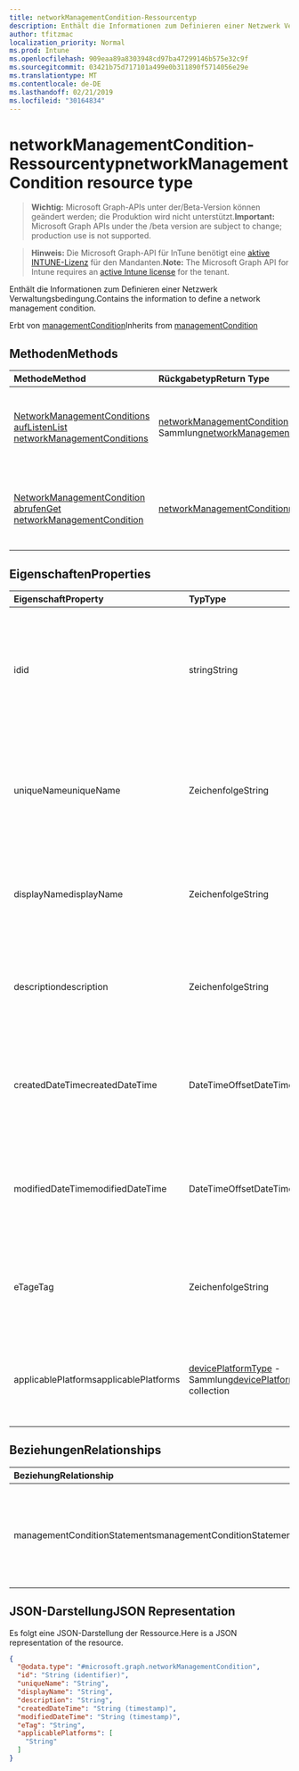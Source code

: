 ```yaml
---
title: networkManagementCondition-Ressourcentyp
description: Enthält die Informationen zum Definieren einer Netzwerk Verwaltungsbedingung.
author: tfitzmac
localization_priority: Normal
ms.prod: Intune
ms.openlocfilehash: 909eaa89a8303948cd97ba47299146b575e32c9f
ms.sourcegitcommit: 03421b75d717101a499e0b311890f5714056e29e
ms.translationtype: MT
ms.contentlocale: de-DE
ms.lasthandoff: 02/21/2019
ms.locfileid: "30164834"
---
```

# <a name="networkmanagementcondition-resource-type"></a><span data-ttu-id="0aca8-103">networkManagementCondition-Ressourcentyp</span><span class="sxs-lookup"><span data-stu-id="0aca8-103">networkManagementCondition resource type</span></span>

> <span data-ttu-id="0aca8-104">**Wichtig:** Microsoft Graph-APIs unter der/Beta-Version können geändert werden; die Produktion wird nicht unterstützt.</span><span class="sxs-lookup"><span data-stu-id="0aca8-104">**Important:** Microsoft Graph APIs under the /beta version are subject to change; production use is not supported.</span></span>

> <span data-ttu-id="0aca8-105">**Hinweis:** Die Microsoft Graph-API für InTune benötigt eine [aktive INTUNE-Lizenz](https://go.microsoft.com/fwlink/?linkid=839381) für den Mandanten.</span><span class="sxs-lookup"><span data-stu-id="0aca8-105">**Note:** The Microsoft Graph API for Intune requires an [active Intune license](https://go.microsoft.com/fwlink/?linkid=839381) for the tenant.</span></span>

<span data-ttu-id="0aca8-106">Enthält die Informationen zum Definieren einer Netzwerk Verwaltungsbedingung.</span><span class="sxs-lookup"><span data-stu-id="0aca8-106">Contains the information to define a network management condition.</span></span>


<span data-ttu-id="0aca8-107">Erbt von [managementCondition](../resources/intune-fencing-managementcondition.md)</span><span class="sxs-lookup"><span data-stu-id="0aca8-107">Inherits from [managementCondition](../resources/intune-fencing-managementcondition.md)</span></span>

## <a name="methods"></a><span data-ttu-id="0aca8-108">Methoden</span><span class="sxs-lookup"><span data-stu-id="0aca8-108">Methods</span></span>
|<span data-ttu-id="0aca8-109">Methode</span><span class="sxs-lookup"><span data-stu-id="0aca8-109">Method</span></span>|<span data-ttu-id="0aca8-110">Rückgabetyp</span><span class="sxs-lookup"><span data-stu-id="0aca8-110">Return Type</span></span>|<span data-ttu-id="0aca8-111">Beschreibung</span><span class="sxs-lookup"><span data-stu-id="0aca8-111">Description</span></span>|
|:---|:---|:---|
|[<span data-ttu-id="0aca8-112">NetworkManagementConditions aufListen</span><span class="sxs-lookup"><span data-stu-id="0aca8-112">List networkManagementConditions</span></span>](../api/intune-fencing-networkmanagementcondition-list.md)|<span data-ttu-id="0aca8-113">[networkManagementCondition](../resources/intune-fencing-networkmanagementcondition.md) -Sammlung</span><span class="sxs-lookup"><span data-stu-id="0aca8-113">[networkManagementCondition](../resources/intune-fencing-networkmanagementcondition.md) collection</span></span>|<span data-ttu-id="0aca8-114">AufListen von Eigenschaften und Beziehungen der [networkManagementCondition](../resources/intune-fencing-networkmanagementcondition.md) -Objekte.</span><span class="sxs-lookup"><span data-stu-id="0aca8-114">List properties and relationships of the [networkManagementCondition](../resources/intune-fencing-networkmanagementcondition.md) objects.</span></span>|
|[<span data-ttu-id="0aca8-115">NetworkManagementCondition abrufen</span><span class="sxs-lookup"><span data-stu-id="0aca8-115">Get networkManagementCondition</span></span>](../api/intune-fencing-networkmanagementcondition-get.md)|[<span data-ttu-id="0aca8-116">networkManagementCondition</span><span class="sxs-lookup"><span data-stu-id="0aca8-116">networkManagementCondition</span></span>](../resources/intune-fencing-networkmanagementcondition.md)|<span data-ttu-id="0aca8-117">Lesen von Eigenschaften und Beziehungen des [networkManagementCondition](../resources/intune-fencing-networkmanagementcondition.md) -Objekts.</span><span class="sxs-lookup"><span data-stu-id="0aca8-117">Read properties and relationships of the [networkManagementCondition](../resources/intune-fencing-networkmanagementcondition.md) object.</span></span>|

## <a name="properties"></a><span data-ttu-id="0aca8-118">Eigenschaften</span><span class="sxs-lookup"><span data-stu-id="0aca8-118">Properties</span></span>
|<span data-ttu-id="0aca8-119">Eigenschaft</span><span class="sxs-lookup"><span data-stu-id="0aca8-119">Property</span></span>|<span data-ttu-id="0aca8-120">Typ</span><span class="sxs-lookup"><span data-stu-id="0aca8-120">Type</span></span>|<span data-ttu-id="0aca8-121">Beschreibung</span><span class="sxs-lookup"><span data-stu-id="0aca8-121">Description</span></span>|
|:---|:---|:---|
|<span data-ttu-id="0aca8-122">id</span><span class="sxs-lookup"><span data-stu-id="0aca8-122">id</span></span>|<span data-ttu-id="0aca8-123">string</span><span class="sxs-lookup"><span data-stu-id="0aca8-123">String</span></span>|<span data-ttu-id="0aca8-124">Eindeutiger Bezeichner für die Verwaltungsbedingung.</span><span class="sxs-lookup"><span data-stu-id="0aca8-124">Unique identifier for the management condition.</span></span> <span data-ttu-id="0aca8-125">Vom System generierter Wert, der bei der Erstellung zugewiesen wird.</span><span class="sxs-lookup"><span data-stu-id="0aca8-125">System generated value assigned when created.</span></span> <span data-ttu-id="0aca8-126">Geerbt von [managementCondition](../resources/intune-fencing-managementcondition.md)</span><span class="sxs-lookup"><span data-stu-id="0aca8-126">Inherited from [managementCondition](../resources/intune-fencing-managementcondition.md)</span></span>|
|<span data-ttu-id="0aca8-127">uniqueName</span><span class="sxs-lookup"><span data-stu-id="0aca8-127">uniqueName</span></span>|<span data-ttu-id="0aca8-128">Zeichenfolge</span><span class="sxs-lookup"><span data-stu-id="0aca8-128">String</span></span>|<span data-ttu-id="0aca8-129">Eindeutiger Name für die Verwaltungsbedingung.</span><span class="sxs-lookup"><span data-stu-id="0aca8-129">Unique name for the management condition.</span></span> <span data-ttu-id="0aca8-130">Wird in Verwaltungs Bedingungsausdrücken verwendet.</span><span class="sxs-lookup"><span data-stu-id="0aca8-130">Used in management condition expressions.</span></span> <span data-ttu-id="0aca8-131">Geerbt von [managementCondition](../resources/intune-fencing-managementcondition.md)</span><span class="sxs-lookup"><span data-stu-id="0aca8-131">Inherited from [managementCondition](../resources/intune-fencing-managementcondition.md)</span></span>|
|<span data-ttu-id="0aca8-132">displayName</span><span class="sxs-lookup"><span data-stu-id="0aca8-132">displayName</span></span>|<span data-ttu-id="0aca8-133">Zeichenfolge</span><span class="sxs-lookup"><span data-stu-id="0aca8-133">String</span></span>|<span data-ttu-id="0aca8-134">Der Administrator definierte Name der Verwaltungsbedingung.</span><span class="sxs-lookup"><span data-stu-id="0aca8-134">The admin defined name of the management condition.</span></span> <span data-ttu-id="0aca8-135">Geerbt von [managementCondition](../resources/intune-fencing-managementcondition.md)</span><span class="sxs-lookup"><span data-stu-id="0aca8-135">Inherited from [managementCondition](../resources/intune-fencing-managementcondition.md)</span></span>|
|<span data-ttu-id="0aca8-136">description</span><span class="sxs-lookup"><span data-stu-id="0aca8-136">description</span></span>|<span data-ttu-id="0aca8-137">Zeichenfolge</span><span class="sxs-lookup"><span data-stu-id="0aca8-137">String</span></span>|<span data-ttu-id="0aca8-138">Die vom Administrator definierte Beschreibung der Verwaltungsbedingung.</span><span class="sxs-lookup"><span data-stu-id="0aca8-138">The admin defined description of the management condition.</span></span> <span data-ttu-id="0aca8-139">Geerbt von [managementCondition](../resources/intune-fencing-managementcondition.md)</span><span class="sxs-lookup"><span data-stu-id="0aca8-139">Inherited from [managementCondition](../resources/intune-fencing-managementcondition.md)</span></span>|
|<span data-ttu-id="0aca8-140">createdDateTime</span><span class="sxs-lookup"><span data-stu-id="0aca8-140">createdDateTime</span></span>|<span data-ttu-id="0aca8-141">DateTimeOffset</span><span class="sxs-lookup"><span data-stu-id="0aca8-141">DateTimeOffset</span></span>|<span data-ttu-id="0aca8-142">Der Zeitpunkt, zu dem die Verwaltungsbedingung erstellt wurde.</span><span class="sxs-lookup"><span data-stu-id="0aca8-142">The time the management condition was created.</span></span> <span data-ttu-id="0aca8-143">Generierte Dienstseite.</span><span class="sxs-lookup"><span data-stu-id="0aca8-143">Generated service side.</span></span> <span data-ttu-id="0aca8-144">Geerbt von [managementCondition](../resources/intune-fencing-managementcondition.md)</span><span class="sxs-lookup"><span data-stu-id="0aca8-144">Inherited from [managementCondition](../resources/intune-fencing-managementcondition.md)</span></span>|
|<span data-ttu-id="0aca8-145">modifiedDateTime</span><span class="sxs-lookup"><span data-stu-id="0aca8-145">modifiedDateTime</span></span>|<span data-ttu-id="0aca8-146">DateTimeOffset</span><span class="sxs-lookup"><span data-stu-id="0aca8-146">DateTimeOffset</span></span>|<span data-ttu-id="0aca8-147">Der Zeitpunkt, zu dem die Verwaltungsbedingung zuletzt geändert wurde.</span><span class="sxs-lookup"><span data-stu-id="0aca8-147">The time the management condition was last modified.</span></span> <span data-ttu-id="0aca8-148">Aktualisierte Dienstseite.</span><span class="sxs-lookup"><span data-stu-id="0aca8-148">Updated service side.</span></span> <span data-ttu-id="0aca8-149">Geerbt von [managementCondition](../resources/intune-fencing-managementcondition.md)</span><span class="sxs-lookup"><span data-stu-id="0aca8-149">Inherited from [managementCondition](../resources/intune-fencing-managementcondition.md)</span></span>|
|<span data-ttu-id="0aca8-150">eTag</span><span class="sxs-lookup"><span data-stu-id="0aca8-150">eTag</span></span>|<span data-ttu-id="0aca8-151">Zeichenfolge</span><span class="sxs-lookup"><span data-stu-id="0aca8-151">String</span></span>|<span data-ttu-id="0aca8-152">ETag der Verwaltungsbedingung.</span><span class="sxs-lookup"><span data-stu-id="0aca8-152">ETag of the management condition.</span></span> <span data-ttu-id="0aca8-153">Aktualisierte Dienstseite.</span><span class="sxs-lookup"><span data-stu-id="0aca8-153">Updated service side.</span></span> <span data-ttu-id="0aca8-154">Geerbt von [managementCondition](../resources/intune-fencing-managementcondition.md)</span><span class="sxs-lookup"><span data-stu-id="0aca8-154">Inherited from [managementCondition](../resources/intune-fencing-managementcondition.md)</span></span>|
|<span data-ttu-id="0aca8-155">applicablePlatforms</span><span class="sxs-lookup"><span data-stu-id="0aca8-155">applicablePlatforms</span></span>|<span data-ttu-id="0aca8-156">[devicePlatformType](../resources/intune-shared-deviceplatformtype.md) -Sammlung</span><span class="sxs-lookup"><span data-stu-id="0aca8-156">[devicePlatformType](../resources/intune-shared-deviceplatformtype.md) collection</span></span>|<span data-ttu-id="0aca8-157">Die entsprechenden Plattformen für diese Verwaltungsbedingung.</span><span class="sxs-lookup"><span data-stu-id="0aca8-157">The applicable platforms for this management condition.</span></span> <span data-ttu-id="0aca8-158">Geerbt von [managementCondition](../resources/intune-fencing-managementcondition.md)</span><span class="sxs-lookup"><span data-stu-id="0aca8-158">Inherited from [managementCondition](../resources/intune-fencing-managementcondition.md)</span></span>|

## <a name="relationships"></a><span data-ttu-id="0aca8-159">Beziehungen</span><span class="sxs-lookup"><span data-stu-id="0aca8-159">Relationships</span></span>
|<span data-ttu-id="0aca8-160">Beziehung</span><span class="sxs-lookup"><span data-stu-id="0aca8-160">Relationship</span></span>|<span data-ttu-id="0aca8-161">Typ</span><span class="sxs-lookup"><span data-stu-id="0aca8-161">Type</span></span>|<span data-ttu-id="0aca8-162">Beschreibung</span><span class="sxs-lookup"><span data-stu-id="0aca8-162">Description</span></span>|
|:---|:---|:---|
|<span data-ttu-id="0aca8-163">managementConditionStatements</span><span class="sxs-lookup"><span data-stu-id="0aca8-163">managementConditionStatements</span></span>|<span data-ttu-id="0aca8-164">[managementConditionStatement](../resources/intune-fencing-managementconditionstatement.md) -Sammlung</span><span class="sxs-lookup"><span data-stu-id="0aca8-164">[managementConditionStatement](../resources/intune-fencing-managementconditionstatement.md) collection</span></span>|<span data-ttu-id="0aca8-165">Die der Verwaltungsbedingung zugeordneten Verwaltungs Bedingungsanweisungen.</span><span class="sxs-lookup"><span data-stu-id="0aca8-165">The management condition statements associated to the management condition.</span></span> <span data-ttu-id="0aca8-166">Geerbt von [managementCondition](../resources/intune-fencing-managementcondition.md)</span><span class="sxs-lookup"><span data-stu-id="0aca8-166">Inherited from [managementCondition](../resources/intune-fencing-managementcondition.md)</span></span>|

## <a name="json-representation"></a><span data-ttu-id="0aca8-167">JSON-Darstellung</span><span class="sxs-lookup"><span data-stu-id="0aca8-167">JSON Representation</span></span>
<span data-ttu-id="0aca8-168">Es folgt eine JSON-Darstellung der Ressource.</span><span class="sxs-lookup"><span data-stu-id="0aca8-168">Here is a JSON representation of the resource.</span></span>
<!-- {
  "blockType": "resource",
  "keyProperty": "id",
  "@odata.type": "microsoft.graph.networkManagementCondition"
}
-->
``` json
{
  "@odata.type": "#microsoft.graph.networkManagementCondition",
  "id": "String (identifier)",
  "uniqueName": "String",
  "displayName": "String",
  "description": "String",
  "createdDateTime": "String (timestamp)",
  "modifiedDateTime": "String (timestamp)",
  "eTag": "String",
  "applicablePlatforms": [
    "String"
  ]
}
```




